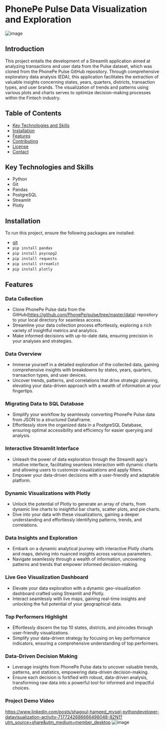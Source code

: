 # PhonePe Pulse Data Visualization and Exploration
![image](https://github.com/ShagoulHameed/Project2-Phonepe/assets/154894802/aed340a0-9761-4ad0-ac2b-c9e6cdaf7edd)

## Introduction

This project entails the development of a Streamlit application aimed at analyzing transactions and user data from the Pulse dataset, which was cloned from the PhonePe Pulse GitHub repository. Through comprehensive exploratory data analysis (EDA), this application facilitates the extraction of valuable insights concerning states, years, quarters, districts, transaction types, and user brands. The visualization of trends and patterns using various plots and charts serves to optimize decision-making processes within the Fintech industry.

## Table of Contents

- [Key Technologies and Skills](#key-technologies-and-skills)
- [Installation](#installation)
- [Features](#features)
- [Contributing](#contributing)
- [License](#license)
- [Contact](#contact)

## Key Technologies and Skills

- Python
- Git
- Pandas
- PostgreSQL
- Streamlit
- Plotly

## Installation

To run this project, ensure the following packages are installed:

- [git](https://git-scm.com/downloads)
- `pip install pandas`
- `pip install psycopg2`
- `pip install requests`
- `pip install streamlit`
- `pip install plotly`

## Features

### Data Collection

- Clone PhonePe Pulse data from the GitHub(https://github.com/PhonePe/pulse/tree/master/data) repository to your local directory for seamless access.
- Streamline your data collection process effortlessly, exploring a rich variety of insightful metrics and analytics.
- Make informed decisions with up-to-date data, ensuring precision in your analyses and strategies.

### Data Overview

- Immerse yourself in a detailed exploration of the collected data, gaining comprehensive insights with breakdowns by states, years, quarters, transaction types, and user devices.
- Uncover trends, patterns, and correlations that drive strategic planning, elevating your data-driven approach with a wealth of information at your fingertips.

### Migrating Data to SQL Database

- Simplify your workflow by seamlessly converting PhonePe Pulse data from JSON to a structured DataFrame.
- Effortlessly store the organized data in a PostgreSQL Database, ensuring optimal accessibility and efficiency for easier querying and analysis.

### Interactive Streamlit Interface

- Unleash the power of data exploration through the Streamlit app's intuitive interface, facilitating seamless interaction with dynamic charts and allowing users to customize visualizations and apply filters.
- Empower your data-driven decisions with a user-friendly and adaptable platform.

### Dynamic Visualizations with Plotly

- Unlock the potential of Plotly to generate an array of charts, from dynamic line charts to insightful bar charts, scatter plots, and pie charts.
- Dive into your data with these visualizations, gaining a deeper understanding and effortlessly identifying patterns, trends, and correlations.

### Data Insights and Exploration

- Embark on a dynamic analytical journey with interactive Plotly charts and maps, delving into nuanced insights across various parameters.
- Navigate seamlessly through a wealth of information, uncovering patterns and trends that empower informed decision-making.

### Live Geo Visualization Dashboard

- Elevate your data exploration with a dynamic geo-visualization dashboard crafted using Streamlit and Plotly.
- Interact seamlessly with live maps, gaining real-time insights and unlocking the full potential of your geographical data.

### Top Performers Highlight

- Effortlessly discern the top 10 states, districts, and pincodes through user-friendly visualizations.
- Simplify your data-driven strategy by focusing on key performance indicators, ensuring a comprehensive understanding of top performers.

### Data-Driven Decision Making

- Leverage insights from PhonePe Pulse data to uncover valuable trends, patterns, and statistics, empowering data-driven decision-making.
- Ensure each decision is fortified with robust, data-driven analysis, transforming raw data into a powerful tool for informed and impactful choices.

### Project Demo Video
https://www.linkedin.com/posts/shagoul-hameed_mysql-pythondeveloper-datavisualization-activity-7177242686666498048-82N1?utm_source=share&utm_medium=member_desktop
![image](https://github.com/ShagoulHameed/Project2-Phonepe/assets/154894802/56fc4d33-7e77-43b9-998a-1aaf4c03353f)



